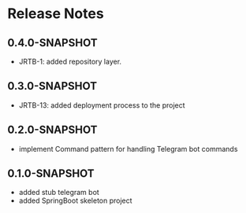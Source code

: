 # Release Notes

## 0.4.0-SNAPSHOT

*   JRTB-1: added repository layer.

## 0.3.0-SNAPSHOT

* JRTB-13: added deployment process to the project

## 0.2.0-SNAPSHOT

* implement Command pattern for handling Telegram bot commands

## 0.1.0-SNAPSHOT

* added stub telegram bot
* added SpringBoot skeleton project